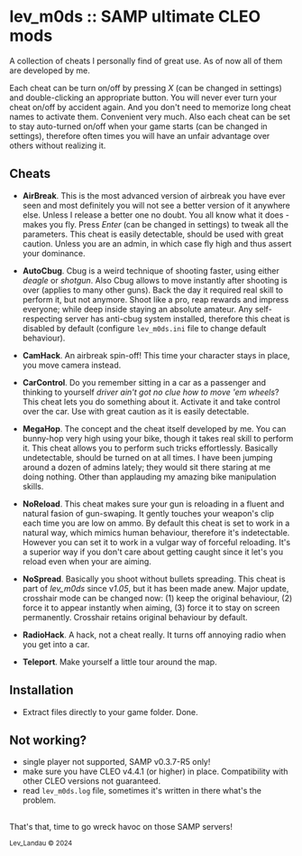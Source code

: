 # lev_m0ds :: SAMP ultimate CLEO mods

A collection of cheats I personally find of great use. As of now all of them are developed by me.

Each cheat can be turn on/off by pressing *X* (can be changed in settings) and double-clicking an appropriate button. You will never ever turn your cheat on/off by accident again. And you don't need to memorize long cheat names to activate them. Convenient very much. Also each cheat can be set to stay auto-turned on/off when your game starts (can be changed in settings), therefore often times you will have an unfair advantage over others without realizing it.

## Cheats

- **AirBreak**. This is the most advanced version of airbreak you have ever seen and most definitely you will not see a better version of it anywhere else. Unless I release a better one no doubt. You all know what it does - makes you fly. Press *Enter* (can be changed in settings) to tweak all the parameters. This cheat is easily detectable, should be used with great caution. Unless you are an admin, in which case fly high and thus assert your dominance.

- **AutoCbug**. Cbug is a weird technique of shooting faster, using either *deagle* or *shotgun*. Also Cbug allows to move instantly after shooting is over (applies to many other guns). Back the day it required real skill to perform it, but not anymore. Shoot like a pro, reap rewards and impress everyone; while deep inside staying an absolute amateur. Any self-respecting server has anti-cbug system installed, therefore this cheat is disabled by default (configure `lev_m0ds.ini` file to change default behaviour).

-  **CamHack**. An airbreak spin-off! This time your character stays in place, you move camera instead.

- **CarControl**. Do you remember sitting in a car as a passenger and thinking to yourself *driver ain't got no clue how to move 'em wheels*? This cheat lets you do something about it. Activate it and take control over the car. Use with great caution as it is easily detectable.

- **MegaHop**. The concept and the cheat itself developed by me. You can bunny-hop very high using your bike, though it takes real skill to perform it. This cheat allows you to perform such tricks effortlessly. Basically undetectable, should be turned on at all times. I have been jumping around a dozen of admins lately; they would sit there staring at me doing nothing. Other than applauding my amazing bike manipulation skills.

- **NoReload**. This cheat makes sure your gun is reloading in a fluent and natural fasion of gun-swaping. It gently touches your weapon's clip each time you are low on ammo. By default this cheat is set to work in a natural way, which mimics human behaviour, therefore it's indetectable. However you can set it to work in a vulgar way of forceful reloading. It's a superior way if you don't care about getting caught since it let's you reload even when your are aiming.

- **NoSpread**. Basically you shoot without bullets spreading. This cheat is part of *lev_m0ds* since v*1.05*, but it has been made anew. Major update, crosshair mode can be changed now: (1) keep the original behaviour, (2) force it to appear instantly when aiming, (3) force it to stay on screen permanently. Crosshair retains original behaviour by default.

- **RadioHack**. A hack, not a cheat really. It turns off annoying radio when you get into a car.

-  **Teleport**. Make yourself a little tour around the map.

## Installation

- Extract files directly to your game folder. Done.

## Not working?

- single player not supported, SAMP v0.3.7-R5 only!
- make sure you have CLEO v4.4.1 (or higher) in place. Compatibility with other CLEO versions not guaranteed. 
- read `lev_m0ds.log` file, sometimes it's written in there what's the problem.

##

That's that, time to go wreck havoc on those SAMP servers!

<sup>Lev_Landau © 2024</sup>
